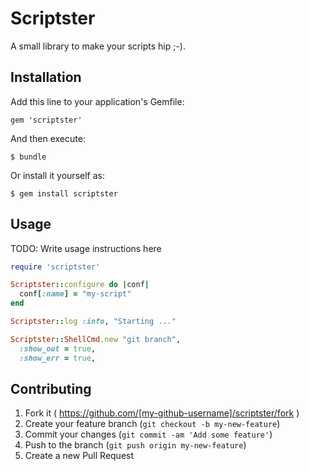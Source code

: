 # Scriptster

A small library to make your scripts hip ;-).

## Installation

Add this line to your application's Gemfile:

    gem 'scriptster'

And then execute:

    $ bundle

Or install it yourself as:

    $ gem install scriptster

## Usage

TODO: Write usage instructions here

```ruby
require 'scriptster'

Scriptster::configure do |conf|
  conf[:name] = "my-script"
end

Scriptster::log :info, "Starting ..."

Scriptster::ShellCmd.new "git branch",
  :show_out = true,
  :show_err = true,
```

## Contributing

1. Fork it ( https://github.com/[my-github-username]/scriptster/fork )
2. Create your feature branch (`git checkout -b my-new-feature`)
3. Commit your changes (`git commit -am 'Add some feature'`)
4. Push to the branch (`git push origin my-new-feature`)
5. Create a new Pull Request
